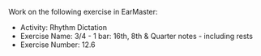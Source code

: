 Work on the following exercise in EarMaster:
- Activity: Rhythm Dictation
- Exercise Name: 3/4 - 1 bar: 16th, 8th & Quarter notes - including rests
- Exercise Number: 12.6
